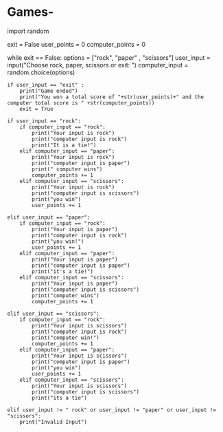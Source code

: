 # Games-

import random

exit = False
user_points = 0
computer_points = 0

while exit == False:
    options = ["rock", "paper" , "scissors"]
    user_input = input("Choose rock, paper, scissors or exit: ")
    computer_input = random.choice(options)
    
    if user_input == "exit" :
        print("Game ended")
        print("You won a total score of "+str(user_points)+" and the computer total score is " +str(computer_points))
        exit = True

    if user_input == "rock":
        if computer_input == "rock":
            print("Your input is rock")
            print("computer input is rock")
            print("It is a tie!")
        elif computer_input == "paper":
            print("Your input is rock")
            print("computer input is paper")
            print(" computer wins")
            computer_points += 1
        elif computer_input == "scissors":
            print("Your input is rock")
            print("computer input is scissors")
            print("you win")
            user_points += 1

    elif user_input == "paper":
        if computer_input == "rock":
            print("Your input is paper")
            print("computer input is rock")
            print("you win!")
            user_points += 1
        elif computer_input == "paper":
            print("Your input is paper")
            print("computer input is paper")
            print("it's a tie!")
        elif computer_input == "scissors":
            print("Your input is paper")
            print("computer input is scissors")
            print("computer wins")
            computer_points += 1

    elif user_input == "scissors":
        if computer_input == "rock":
            print("Your input is scissors")
            print("computer input is rock")
            print("computer win!")
            computer_points += 1
        elif computer_input == "paper":
            print("Your input is scissors")
            print("computer input is paper")
            print("you win")
            user_points += 1
        elif computer_input == "scissors":
            print("Your input is scissors")
            print("computer input is scissors")
            print("its a tie")

    elif user_input != " rock" or user_input != "paper" or user_input != "scissors":
        print("Invalid Input")
